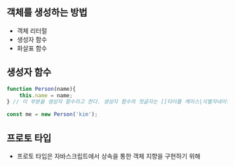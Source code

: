 ## 객체를 생성하는 방법
- 객체 리터럴
- 생성자 함수
- 화살표 함수

## 생성자 함수
```javascript
function Person(name){
    this.name = name;
} // 이 부분을 생성자 함수라고 한다. 생성자 함수의 첫글자는 [[타이틀 케이스|식별자네이밍규칙과 네이밍컨벤션]]로 한다.

const me = new Person('kim');
```

## 프로토 타입
- 프로토 타입은 자바스크립트에서 상속을 통한 객체 지향을 구현하기 위해